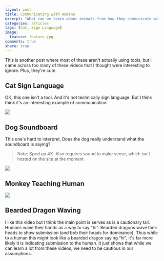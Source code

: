 ```yaml
---
layout: post
title: Communicating with Humans
excerpt: "What can we learn about animals from how they communicate with humans"
categories: articles
tags: [Cat, Sign Language]
image:
  feature: feature.jpg
comments: true
share: true
---
```


This is another post where most of these aren't actually using tools, but I came across too many of these videos that I thought were interesting to ignore. Plus, they're cute.


## Cat Sign Language

OK, this one isn't a tool. And it's not technically sign language. But I think think it's an interesting example of communication.

<img src='https://github.com/jss367/antools/blob/gh-pages-2.3.4/assets/images/communication/cat_sign_language_with_human.gif?raw=true' />


## Dog Soundboard

This one's hard to interpret. Does the dog really understand what the soundboard is saying?

> Note: Sped up 4X. Also requires sound to make sense, which isn't hosted on the site at the moment

<img src='https://github.com/jss367/antools/blob/gh-pages-2.3.4/assets/images/communication/dog_soundboard.gif?raw=true' />




## Monkey Teaching Human

<img src='https://github.com/jss367/antools/blob/gh-pages-2.3.4/assets/images/communication/monkey_teaching_human.gif?raw=true' />


## Bearded Dragon Waving

I like this video but I think the main point is serves as is a cautionary tail. Humans wave their hands as a way to say "hi". Bearded dragons wave their heads to show submission (and bob their heads for dominance). Thus while to a human this might look like a bearded dragon saying "hi", it's far more likely it is indicating submission to the human. It just shows that while we can learn a lot from these videos, we need to be cautious in our assumptions.


